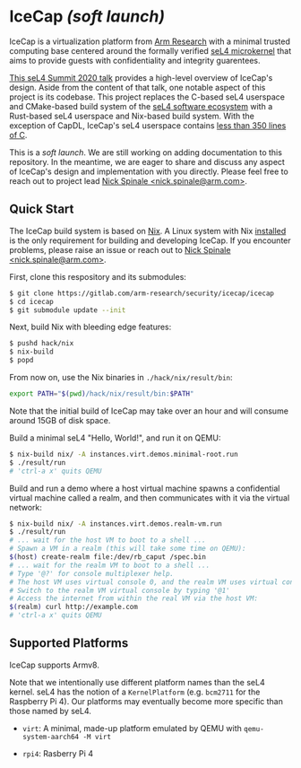 # IceCap _(soft launch)_

IceCap is a virtualization platform from [Arm
Research](https://developer.arm.com/solutions/research/research-publications)
with a minimal trusted computing base centered around the formally verified
[seL4 microkernel](https://sel4.systems/) that aims to provide guests with
confidentiality and integrity guarentees.

[This seL4 Summit 2020 talk](https://nickspinale.com/talks/sel4-summit-2020.html)
provides a high-level overview of IceCap's design. Aside from the content of
that talk, one notable aspect of this project is its codebase. This project
replaces the C-based seL4 userspace and CMake-based build system of the [seL4
software ecosystem](https://github.com/seL4) with a Rust-based seL4 userspace
and Nix-based build system. With the exception of CapDL, IceCap's seL4 userspace
contains [less than 350 lines of C](./src/c/icecap-runtime).

This is a _soft launch_. We are still working on adding documentation to this
repository.  In the meantime, we are eager to share and discuss any aspect of
IceCap's design and implementation with you directly. Please feel free to reach
out to project lead [Nick Spinale &lt;nick.spinale@arm.com&gt;](mailto:nick.spinale@arm.com).


## Quick Start

The IceCap build system is based on [Nix](https://nixos.org/nix/). A Linux
system with Nix [installed](https://nixos.org/download.html#nix-quick-install)
is the only requirement for building and developing IceCap. If you encounter
problems, please raise an issue or reach out to
[Nick Spinale &lt;nick.spinale@arm.com&gt;](mailto:nick.spinale@arm.com).

First, clone this respository and its submodules:

```bash
$ git clone https://gitlab.com/arm-research/security/icecap/icecap
$ cd icecap
$ git submodule update --init
```

Next, build Nix with bleeding edge features:

```bash
$ pushd hack/nix
$ nix-build
$ popd
```

From now on, use the Nix binaries in `./hack/nix/result/bin`:

```bash
export PATH="$(pwd)/hack/nix/result/bin:$PATH"
```

Note that the initial build of IceCap may take over an hour and will consume around 15GB of
disk space.

Build a minimal seL4 "Hello, World!", and run it on QEMU:

```bash
$ nix-build nix/ -A instances.virt.demos.minimal-root.run
$ ./result/run
# 'ctrl-a x' quits QEMU
```

Build and run a demo where a host virtual machine spawns a confidential virtual
machine called a realm, and then communicates with it via the virtual network:

```bash
$ nix-build nix/ -A instances.virt.demos.realm-vm.run
$ ./result/run
# ... wait for the host VM to boot to a shell ...
# Spawn a VM in a realm (this will take some time on QEMU):
$(host) create-realm file:/dev/rb_caput /spec.bin
# ... wait for the realm VM to boot to a shell ...
# Type '@?' for console multiplexer help.
# The host VM uses virtual console 0, and the realm VM uses virtual console 1.
# Switch to the realm VM virtual console by typing '@1'
# Access the internet from within the real VM via the host VM:
$(realm) curl http://example.com
# 'ctrl-a x' quits QEMU
```


## Supported Platforms

IceCap supports Armv8.

Note that we intentionally use different platform names than the seL4 kernel.
seL4 has the notion of a `KernelPlatform` (e.g. `bcm2711` for the Raspberry Pi
4). Our platforms may eventually become more specific than those named by seL4.

- `virt`: A minimal, made-up platform emulated by QEMU with `qemu-system-aarch64 -M virt`

- `rpi4`: Rasberry Pi 4
